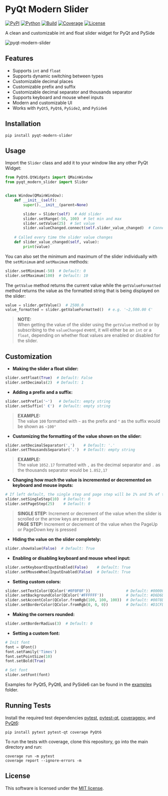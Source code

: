 # PyQt Modern Slider

[![PyPI](https://img.shields.io/badge/pypi-v1.1.0-blue)](https://github.com/niklashenning/pyqt-modern-slider)
[![Python](https://img.shields.io/badge/python-3.7+-blue)](https://github.com/niklashenning/pyqt-modern-slider)
[![Build](https://img.shields.io/badge/build-passing-neon)](https://github.com/niklashenning/pyqt-modern-slider)
[![Coverage](https://img.shields.io/badge/coverage-80%25-green)](https://github.com/niklashenning/pyqt-modern-slider)
[![License](https://img.shields.io/badge/license-MIT-green)](LICENSE)

A clean and customizable int and float slider widget for PyQt and PySide

![pyqt-modern-slider](https://github.com/niklashenning/pyqt-modern-slider/assets/58544929/b741e06c-1efa-44c8-8c7e-e35ca1c0f348)

## Features
* Supports `int` and `float`
* Supports dynamic switching between types
* Customizable decimal places
* Customizable prefix and suffix
* Customizable decimal separator and thousands separator
* Supports keyboard and mouse wheel inputs
* Modern and customizable UI
* Works with `PyQt5`, `PyQt6`, `PySide2`, and `PySide6`

## Installation
```
pip install pyqt-modern-slider
```

## Usage
Import the `Slider` class and add it to your window like any other PyQt Widget:
```python
from PyQt6.QtWidgets import QMainWindow
from pyqt_modern_slider import Slider


class Window(QMainWindow):
    def __init__(self):
        super().__init__(parent=None)

        slider = Slider(self)  # Add slider
        slider.setRange(-50, 100)  # Set min and max
        slider.setValue(25)  # Set value
        slider.valueChanged.connect(self.slider_value_changed)  # Connect change event
    
    # Called every time the slider value changes
    def slider_value_changed(self, value):
        print(value)
```

You can also set the minimum and maximum of the slider individually with the `setMinimum` and `setMaximum` methods:
```python
slider.setMinimum(-50)  # Default: 0
slider.setMaximum(100)  # Default: 10
```

The `getValue` method returns the current value while the `getValueFormatted` method returns the value as the formatted string that is being displayed on the slider:
```python
value = slider.getValue()  # 2500.0
value_formatted = slider.getValueFormatted()  # e.g. '~2,500.00 €'
```

> **NOTE:** <br>When getting the value of the slider using the `getValue` method or by subscribing to the `valueChanged` event, it will either be an `int` or a `float`, depending on whether float values are enabled or disabled for the slider.

## Customization

* **Making the slider a float slider:**
```python
slider.setFloat(True)  # Default: False
slider.setDecimals(2)  # Default: 1
```

* **Adding a prefix and a suffix:**
```python
slider.setPrefix('~')   # Default: empty string
slider.setSuffix(' €')  # Default: empty string
```

> **EXAMPLE:** <br>The value `100` formatted with `~` as the prefix and `°` as the suffix would be shown as `~100°`


* **Customizing the formatting of the value shown on the slider:**
```python
slider.setDecimalSeparator(',')    # Default: '.'
slider.setThousandsSeparator('.')  # Default: empty string
```
> **EXAMPLE:** <br>The value `1052.17` formatted with `,` as the decimal separator and `.` as the thousands separator would be `1.052,17`

* **Changing how much the value is incremented or decremented on keyboard and mouse inputs:**
```python
# If left default, the single step and page step will be 1% and 5% of the slider's value range
slider.setSingleStep(10)  # Default: 0
slider.setPageStep(25)    # Default: 0
```

> **SINGLE STEP:** Increment or decrement of the value when the slider is scrolled or the arrow keys are pressed<br>
> **PAGE STEP:** Increment or decrement of the value when the PageUp or PageDown key is pressed

* **Hiding the value on the slider completely:**
```python
slider.showValue(False)  # Default: True
```

* **Enabling or disabling keyboard and mouse wheel input:**
```python
slider.setKeyboardInputEnabled(False)    # Default: True
slider.setMouseWheelInputEnabled(False)  # Default: True
```

* **Setting custom colors:**
```python
slider.setTextColor(QColor('#0F0F0F'))                # Default: #000000
slider.setBackgroundColor(QColor('#FFFFFF'))          # Default: #D6D6D6
slider.setAccentColor(QColor.fromRgb(100, 100, 100))  # Default: #0078D7
slider.setBorderColor(QColor.fromRgb(0, 0, 0))        # Default: #D1CFD3
```

* **Making the corners rounded:**
```python
slider.setBorderRadius(3)  # Default: 0
```

* **Setting a custom font:**
```python
# Init font
font = QFont()
font.setFamily('Times')
font.setPointSize(10)
font.setBold(True)

# Set font
slider.setFont(font)
```

Examples for PyQt5, PyQt6, and PySide6 can be found in the [examples](examples) folder.

## Running Tests
Install the required test dependencies [pytest](https://github.com/pytest-dev/pytest), [pytest-qt](https://github.com/pytest-dev/pytest-qt), [coveragepy](https://github.com/nedbat/coveragepy), and [PyQt6](https://pypi.org/project/PyQt6):
```
pip install pytest pytest-qt coverage PyQt6
```

To run the tests with coverage, clone this repository, go into the main directory and run:
```
coverage run -m pytest
coverage report --ignore-errors -m
```

## License
This software is licensed under the [MIT license](LICENSE).
